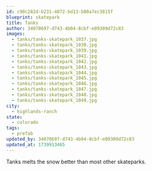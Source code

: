 ```yaml
---
id: c90c282d-b231-4872-bd13-b00a7ec3815f
blueprint: skatepark
title: Tanks
author: 34070697-d743-4b04-8cbf-e09309d72c83
images:
  - tanks/tanks-skatepark_1037.jpg
  - tanks/tanks-skatepark_1038.jpg
  - tanks/tanks-skatepark_1039.jpg
  - tanks/tanks-skatepark_1041.jpg
  - tanks/tanks-skatepark_1042.jpg
  - tanks/tanks-skatepark_1043.jpg
  - tanks/tanks-skatepark_1044.jpg
  - tanks/tanks-skatepark_1045.jpg
  - tanks/tanks-skatepark_1046.jpg
  - tanks/tanks-skatepark_1047.jpg
  - tanks/tanks-skatepark_1048.jpg
  - tanks/tanks-skatepark_1049.jpg
city:
  - highlands-ranch
state:
  - colorado
tags:
  - prefab
updated_by: 34070697-d743-4b04-8cbf-e09309d72c83
updated_at: 1739913465
---
```

Tanks melts the snow better than most other skateparks.